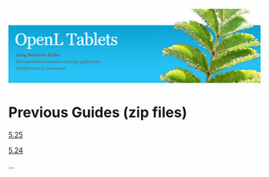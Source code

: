 ![](OpenLHome.png)

# Previous Guides (zip files)

[5.25](Previous_Guides/5.25.zip)

[5.24](Previous_Guides/5.24.zip)

...
